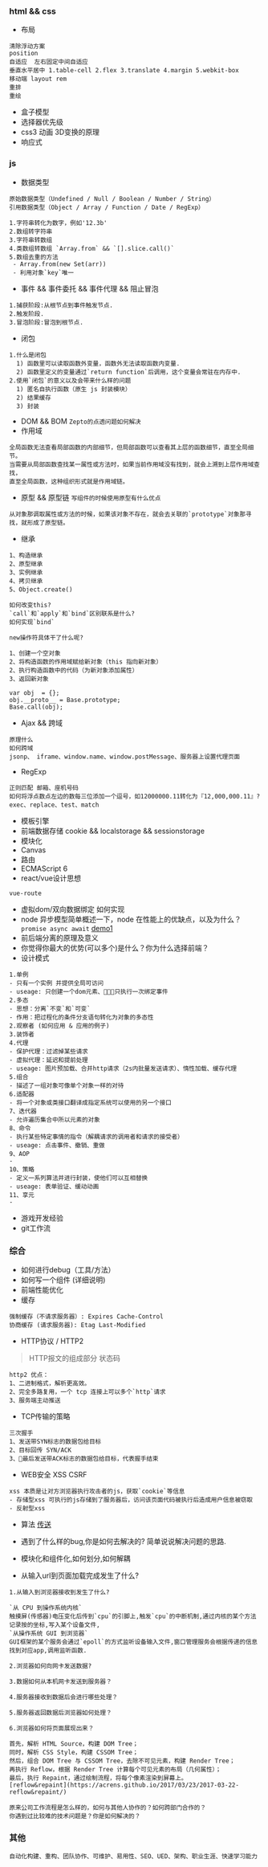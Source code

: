 
### html && css

* 布局  
```
清除浮动方案
position
自适应  左右固定中间自适应 
垂直水平居中 1.table-cell 2.flex 3.translate 4.margin 5.webkit-box
移动端 layout rem 
重排
重绘
```
* 盒子模型  
* 选择器优先级
* css3 动画 3D变换的原理
* 响应式

### js

* 数据类型

```
原始数据类型（Undefined / Null / Boolean / Number / String） 
引用数据类型（Object / Array / Function / Date / RegExp）

1.字符串转化为数字，例如'12.3b'
2.数组转字符串
3.字符串转数组
4.类数组转数组 `Array.from` && `[].slice.call()`
5.数组去重的方法
 - Array.from(new Set(arr))
 - 利用对象`key`唯一
```
* 事件 && 事件委托 && 事件代理 && 阻止冒泡
```
1.捕获阶段:从根节点到事件触发节点.
2.触发阶段.
3.冒泡阶段:冒泡到根节点.
```
* 闭包
```
1.什么是闭包
  1) 函数里可以读取函数外变量，函数外无法读取函数内变量.
  2) 函数里定义的变量通过`return function`后调用，这个变量会常驻在内存中. 
2.使用`闭包`的意义以及会带来什么样的问题
  1) 匿名自执行函数（原生 js 封装模块）
  2) 结果缓存
  3) 封装
```
* DOM && BOM `Zepto的点透问题如何解决`
* 作用域
```
全局函数无法查看局部函数的内部细节，但局部函数可以查看其上层的函数细节，直至全局细节。
当需要从局部函数查找某一属性或方法时，如果当前作用域没有找到，就会上溯到上层作用域查找，
直至全局函数，这种组织形式就是作用域链。
```
* 原型 && 原型链  `写组件的时候使用原型有什么优点` 
```
从对象那调取属性或方法的时候，如果该对象不存在，就会去关联的`prototype`对象那寻找，就形成了原型链。
```
* 继承
```
1、构造继承
2、原型继承
3、实例继承
4、拷贝继承
5、Object.create()

如何改变this?
`call`和`apply`和`bind`区别联系是什么?
如何实现`bind`

new操作符具体干了什么呢?

1、创建一个空对象
2、将构造函数的作用域赋给新对象（this 指向新对象）
2、执行构造函数中的代码（为新对象添加属性）
3、返回新对象

var obj  = {};
obj.__proto__ = Base.prototype;
Base.call(obj);
```
* Ajax && 跨域 
```
原理什么
如何跨域
jsonp、 iframe、window.name、window.postMessage、服务器上设置代理页面
```
* RegExp
```
正则匹配 邮箱、座机号码
如何将浮点数点左边的数每三位添加一个逗号，如12000000.11转化为『12,000,000.11』?
exec、replace、test、match
```
* 模板引擎
* 前端数据存储 cookie && localstorage && sessionstorage
* 模块化 
* Canvas
* 路由
* ECMAScript 6
* react/vue设计思想
```
vue-route
```
* 虚拟dom/双向数据绑定 如何实现
* node 异步模型简单概述一下，node 在性能上的优缺点，以及为什么？ `promise async await`
[demo1](https://zhuanlan.zhihu.com/p/25855075?utm_medium=social&utm_source=qq?utm_medium=social&utm_source=qq)
* 前后端分离的原理及意义
* 你觉得你最大的优势(可以多个)是什么？你为什么选择前端？
* 设计模式
```
1.单例
- 只有一个实例 并提供全局可访问
- useage: 只创建一个dom元素、只执行一次绑定事件
2.多态
- 思想：分离`不变`和`可变`
- 作用：把过程化的条件分支语句转化为对象的多态性
2.观察者 (如何应用 & 应用的例子)
3.装饰者
4.代理
- 保护代理：过滤掉某些请求
- 虚拟代理：延迟和提前处理
- useage: 图片预加载、合并http请求（2s内批量发送请求）、惰性加载、缓存代理
5.组合
- 描述了一组对象可像单个对象一样的对待
6.适配器
- 将一个对象或类接口翻译成指定系统可以使用的另一个接口
7、迭代器
- 允许遍历集合中所以元素的对象
8、命令
- 执行某些特定事情的指令（解耦请求的调用者和请求的接受者）
- useage: 点击事件、撤销、重做
9、AOP
- 
10、策略
- 定义一系列算法并进行封装，使他们可以互相替换
- useage: 表单验证、缓动动画
11、享元
- 
```
* 游戏开发经验
* git工作流



### 综合
* 如何进行debug（工具/方法）
* 如何写一个组件 (详细说明)
* 前端性能优化
* 缓存
```
强制缓存（不请求服务器）: Expires Cache-Control
协商缓存 (请求服务器): Etag Last-Modified 
```
* HTTP协议 / HTTP2
> HTTP报文的组成部分
> 状态码
```
http2 优点：
1、二进制格式，解析更高效。
2、完全多路复用，一个 tcp 连接上可以多个`http`请求
3、服务端主动推送
```
* TCP传输的策略
```
三次握手
1、发送带SYN标志的数据包给目标
2、目标回传 SYN/ACK
3、最后发送带ACK标志的数据包给目标，代表握手结束
```
* WEB安全 XSS CSRF
```
xss 本质是让对方浏览器执行攻击者的js，获取`cookie`等信息
- 存储型xss 可执行的js存储到了服务器后，访问该页面代码被执行后造成用户信息被窃取
- 反射型xss 
```
* 算法 [传送](https://github.com/showzyl/my_algorithm_study)
* 遇到了什么样的bug,你是如何去解决的? 简单说说解决问题的思路.
* 模块化和组件化,如何划分,如何解耦



* 从输入url到页面加载完成发生了什么?
```
1.从输入到浏览器接收到发生了什么?

`从 CPU 到操作系统内核`
触摸屏(传感器)电压变化后传到`cpu`的引脚上,触发`cpu`的中断机制,通过内核的某个方法记录按的坐标,写入某个设备文件,
`从操作系统 GUI 到浏览器`
GUI框架的某个服务会通过`epoll`的方式监听设备输入文件,窗口管理服务会根据传递的信息找到对应app,调用监听函数.

2.浏览器如何向网卡发送数据?

3.数据如何从本机网卡发送到服务器？

4.服务器接收到数据后会进行哪些处理？

5.服务器返回数据后浏览器如何处理？

6.浏览器如何将页面展现出来？

首先，解析 HTML Source，构建 DOM Tree；
同时，解析 CSS Style，构建 CSSOM Tree；
然后，组合 DOM Tree 与 CSSOM Tree，去除不可见元素，构建 Render Tree；
再执行 Reflow，根据 Render Tree 计算每个可见元素的布局（几何属性）；
最后，执行 Repaint，通过绘制流程，将每个像素渲染到屏幕上。
[reflow&repaint](https://acrens.github.io/2017/03/23/2017-03-22-reflow&repaint/)
```

```
原来公司工作流程是怎么样的，如何与其他人协作的？如何跨部门合作的？
你遇到过比较难的技术问题是？你是如何解决的？
```

### 其他

```
自动化构建、重构、团队协作、可维护、易用性、SEO、UED、架构、职业生涯、快速学习能力
```




